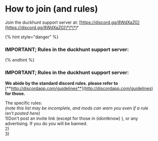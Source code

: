 # How to join \(and rules\)

Join the duckhunt support server at: [https://discord.gg/8WdXaZG](https://discord.gg/8WdXaZG)\*\*\*\*

{% hint style="danger" %}
### **IMPORTANT; Rules in the duckhunt support server:**
{% endhint %}

### **IMPORTANT; Rules in the duckhunt support server:**

**We abide by the standard discord rules. please refer to** [**http://discordapp.com/guidelines**](http://discordapp.com/guidelines) **for those.**

The specific rules:  
_\(note this list may be incomplete, and mods can warn you even if a rule isn't posted here\)_  
1\)Don't post an invite link \(except for those in \(idontknow\) \), or any advertising. If you do you will be banned.  
2\)  
3\)

